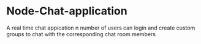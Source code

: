 # Node-Chat-application

A real time chat appication n number of users can login and create custom groups to chat with the corresponding chat room members
